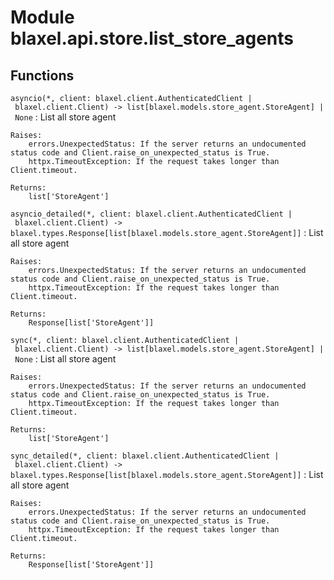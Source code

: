 Module blaxel.api.store.list_store_agents
=========================================

Functions
---------

`asyncio(*, client: blaxel.client.AuthenticatedClient | blaxel.client.Client) ‑> list[blaxel.models.store_agent.StoreAgent] | None`
:   List all store agent
    
    Raises:
        errors.UnexpectedStatus: If the server returns an undocumented status code and Client.raise_on_unexpected_status is True.
        httpx.TimeoutException: If the request takes longer than Client.timeout.
    
    Returns:
        list['StoreAgent']

`asyncio_detailed(*, client: blaxel.client.AuthenticatedClient | blaxel.client.Client) ‑> blaxel.types.Response[list[blaxel.models.store_agent.StoreAgent]]`
:   List all store agent
    
    Raises:
        errors.UnexpectedStatus: If the server returns an undocumented status code and Client.raise_on_unexpected_status is True.
        httpx.TimeoutException: If the request takes longer than Client.timeout.
    
    Returns:
        Response[list['StoreAgent']]

`sync(*, client: blaxel.client.AuthenticatedClient | blaxel.client.Client) ‑> list[blaxel.models.store_agent.StoreAgent] | None`
:   List all store agent
    
    Raises:
        errors.UnexpectedStatus: If the server returns an undocumented status code and Client.raise_on_unexpected_status is True.
        httpx.TimeoutException: If the request takes longer than Client.timeout.
    
    Returns:
        list['StoreAgent']

`sync_detailed(*, client: blaxel.client.AuthenticatedClient | blaxel.client.Client) ‑> blaxel.types.Response[list[blaxel.models.store_agent.StoreAgent]]`
:   List all store agent
    
    Raises:
        errors.UnexpectedStatus: If the server returns an undocumented status code and Client.raise_on_unexpected_status is True.
        httpx.TimeoutException: If the request takes longer than Client.timeout.
    
    Returns:
        Response[list['StoreAgent']]